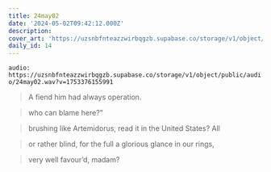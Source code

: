 ```yaml
---
title: 24may02
date: '2024-05-02T09:42:12.000Z'
description:
cover_art: 'https://uzsnbfnteazzwirbqgzb.supabase.co/storage/v1/object/public/cover-art/24may02.png?v=1753374954249'
daily_id: 14
---
```


`audio: https://uzsnbfnteazzwirbqgzb.supabase.co/storage/v1/object/public/audio/24may02.wav?v=1753376155991`

> A fiend him had always operation.

> who can blame here?”

> brushing like Artemidorus, read it in the United States? All

> or rather blind, for the full a glorious glance in our rings,

> very well favour’d, madam?
